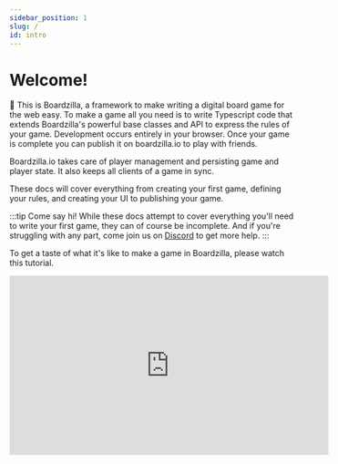```yaml
---
sidebar_position: 1
slug: /
id: intro
---
```


# Welcome!

👋 This is Boardzilla, a framework to make writing a digital board game for the web easy. To make a game all you need is to write Typescript code that extends Boardzilla's powerful base classes and API to express the rules of your game. Development occurs entirely in your browser. Once your game is complete you can publish it on boardzilla.io to play with friends.

Boardzilla.io takes care of player management and persisting game and player state. It also keeps all clients of a game in sync.

These docs will cover everything from creating your first game, defining your rules, and creating your UI to publishing your game.

:::tip Come say hi!
While these docs attempt to cover everything you'll need to write your first game, they can of course be incomplete. And if you're struggling with any part, come join us on [Discord](https://discord.gg/rHAVqC3mbe) to get more help.
:::

To get a taste of what it's like to make a game in Boardzilla, please watch this tutorial.

<iframe width="560" height="315" src="https://www.youtube.com/embed/vY9y1Qs8jKk?si=EeLtfVRJicotOPNv" title="YouTube video player" frameborder="0" allow="accelerometer; autoplay; clipboard-write; encrypted-media; gyroscope; picture-in-picture; web-share" allowfullscreen></iframe>
